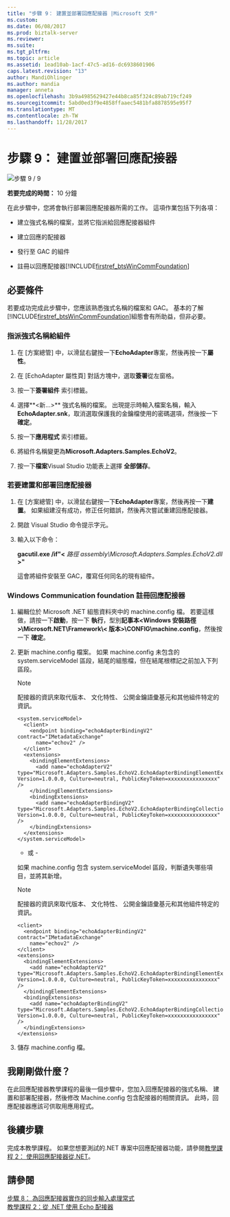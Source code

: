 ```yaml
---
title: "步驟 9： 建置並部署回應配接器 |Microsoft 文件"
ms.custom: 
ms.date: 06/08/2017
ms.prod: biztalk-server
ms.reviewer: 
ms.suite: 
ms.tgt_pltfrm: 
ms.topic: article
ms.assetid: 1ead10ab-1acf-47c5-ad16-dc6938601906
caps.latest.revision: "13"
author: MandiOhlinger
ms.author: mandia
manager: anneta
ms.openlocfilehash: 3b9a4985629427e44b8ca85f324c89ab719cf249
ms.sourcegitcommit: 5abd0ed3f9e4858ffaaec5481bfa8878595e95f7
ms.translationtype: MT
ms.contentlocale: zh-TW
ms.lasthandoff: 11/28/2017
---
```

# <a name="step-9-build-and-deploy-the-echo-adapter"></a>步驟 9： 建置並部署回應配接器
![步驟 9 / 9](../../adapters-and-accelerators/wcf-lob-adapter-sdk/media/step-9of9.gif "Step_9of9")  
  
 **若要完成的時間：** 10 分鐘  
  
 在此步驟中，您將會執行部署回應配接器所需的工作。 這項作業包括下列各項：  
  
-   建立強式名稱的檔案，並將它指派給回應配接器組件  
  
-   建立回應的配接器  
  
-   發行至 GAC 的組件  
  
-   註冊以回應配接器[!INCLUDE[firstref_btsWinCommFoundation](../../includes/firstref-btswincommfoundation-md.md)]  
  
## <a name="prerequisites"></a>必要條件  
 若要成功完成此步驟中，您應該熟悉強式名稱的檔案和 GAC。 基本的了解[!INCLUDE[firstref_btsWinCommFoundation](../../includes/firstref-btswincommfoundation-md.md)]組態會有所助益，但非必要。  
  
### <a name="to-assign-a-strong-name-to-your-assembly"></a>指派強式名稱給組件  
  
1.  在 [方案總管] 中，以滑鼠右鍵按一下**EchoAdapter**專案，然後再按一下**屬性**。  
  
2.  在 [EchoAdapter 屬性頁] 對話方塊中，選取**簽署**從左窗格。  
  
3.  按一下**簽署組件** 索引標籤。  
  
4.  選擇**\<新...\>** 強式名稱的檔案。 出現提示時輸入檔案名稱，輸入**EchoAdapter.snk**，取消選取保護我的金鑰檔使用的密碼選項，然後按一下 **確定**。  
  
5.  按一下**應用程式** 索引標籤。  
  
6.  將組件名稱變更為**Microsoft.Adapters.Samples.EchoV2**。  
  
7.  按一下**檔案**Visual Studio 功能表上選擇 **全部儲存**。  
  
### <a name="to-build-and-deploy-echo-adapter"></a>若要建置和部署回應配接器  
  
1.  在 [方案總管] 中，以滑鼠右鍵按一下**EchoAdapter**專案，然後再按一下**建置**。 如果組建沒有成功，修正任何錯誤，然後再次嘗試重建回應配接器。  
  
2.  開啟 Visual Studio 命令提示字元。  
  
3.  輸入以下命令：  
  
     **gacutil.exe /if"\<**  *路徑 assembly\Microsoft.Adapters.Samples.EchoV2.dll*  **\>"**  
  
     這會將組件安裝至 GAC，覆寫任何同名的現有組件。  
  
### <a name="to-register-the-echo-adapter-with-windows-communication-foundation"></a>Windows Communication foundation 註冊回應配接器  
  
1.  編輯位於 Microsoft .NET 組態資料夾中的 machine.config 檔。 若要這樣做，請按一下**啟動**，按一下 **執行**，型別**記事本\<Windows 安裝路徑\>\Microsoft.NET\Framework\\< 版本\>\CONFIG\machine.config**，然後按一下 **確定**。  
  
2.  更新 machine.config 檔案。 如果 machine.config 未包含的 system.serviceModel 區段，結尾的組態檔，但在結尾根標記之前加入下列區段。  
  
    > [!NOTE]
    >  配接器的資訊來取代版本、 文化特性、 公開金鑰語彙基元和其他組件特定的資訊。  
  
    ```  
    <system.serviceModel>  
      <client>  
        <endpoint binding="echoAdapterBindingV2" contract="IMetadataExchange"  
          name="echov2" />  
      </client>  
      <extensions>  
        <bindingElementExtensions>  
          <add name="echoAdapterV2" type="Microsoft.Adapters.Samples.EchoV2.EchoAdapterBindingElementExtensionElement,Microsoft.Adapters.Samples.EchoV2, Version=1.0.0.0, Culture=neutral, PublicKeyToken=xxxxxxxxxxxxxxxx" />  
        </bindingElementExtensions>  
        <bindingExtensions>  
          <add name="echoAdapterBindingV2" type="Microsoft.Adapters.Samples.EchoV2.EchoAdapterBindingCollectionElement,Microsoft.Adapters.Samples.EchoV2, Version=1.0.0.0, Culture=neutral, PublicKeyToken=xxxxxxxxxxxxxxxx" />  
        </bindingExtensions>  
      </extensions>  
    </system.serviceModel>  
    ```  
  
     - 或 -  
  
     如果 machine.config 包含 system.serviceModel 區段，判斷遺失哪些項目，並將其新增。  
  
    > [!NOTE]
    >  配接器的資訊來取代版本、 文化特性、 公開金鑰語彙基元和其他組件特定的資訊。  
  
    ```  
    <client>  
      <endpoint binding="echoAdapterBindingV2" contract="IMetadataExchange"  
        name="echov2" />  
    </client>  
    <extensions>  
      <bindingElementExtensions>  
        <add name="echoAdapterV2" type="Microsoft.Adapters.Samples.EchoV2.EchoAdapterBindingElementExtensionElement,Microsoft.Adapters.Samples.EchoV2, Version=1.0.0.0, Culture=neutral, PublicKeyToken=xxxxxxxxxxxxxxxx" />  
      </bindingElementExtensions>  
      <bindingExtensions>  
        <add name="echoAdapterBindingV2" type="Microsoft.Adapters.Samples.EchoV2.EchoAdapterBindingCollectionElement,Microsoft.Adapters.Samples.EchoV2, Version=1.0.0.0, Culture=neutral, PublicKeyToken=xxxxxxxxxxxxxxxx" />  
      </bindingExtensions>  
    </extensions>  
    ```  
  
3.  儲存 machine.config 檔。  
  
## <a name="what-did-i-just-do"></a>我剛剛做什麼？  
 在此回應配接器教學課程的最後一個步驟中，您加入回應配接器的強式名稱、 建置和部署配接器，然後修改 Machine.config 包含配接器的相關資訊。 此時，回應配接器應該可供取用應用程式。  
  
## <a name="next-steps"></a>後續步驟  
 完成本教學課程。 如果您想要測試的.NET 專案中回應配接器功能，請參閱[教學課程 2： 使用回應配接器從.NET](../../adapters-and-accelerators/wcf-lob-adapter-sdk/tutorial-2-consume-the-echo-adapter-from-net.md)。  
  
## <a name="see-also"></a>請參閱  
 [步驟 8： 為回應配接器實作的同步輸入處理常式](../../adapters-and-accelerators/wcf-lob-adapter-sdk/step-8-implement-the-synchronous-inbound-handler-for-the-echo-adapter.md)   
 [教學課程 2：從 .NET 使用 Echo 配接器](../../adapters-and-accelerators/wcf-lob-adapter-sdk/tutorial-2-consume-the-echo-adapter-from-net.md)